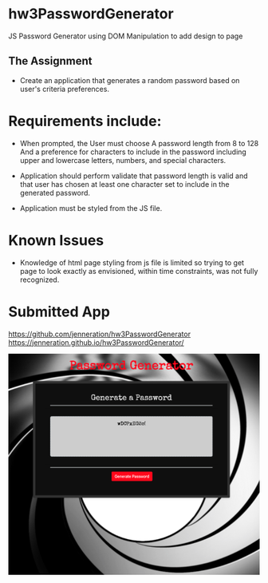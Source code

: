 # hw3PasswordGenerator
JS Password Generator using DOM Manipulation to add design to page

## The Assignment

- Create an application that generates a random password based on user's criteria preferences.


# Requirements include:

- When prompted, the User must choose
A password length from 8 to 128
And a preference for characters to include in the password including upper and lowercase letters, numbers, and special characters.

- Application should perform validate that password length is valid and that user has chosen at least one character set to include in the generated password.

- Application must be styled from the JS file.


# Known Issues

- Knowledge of html page styling from js file is limited so trying to get page to look exactly as envisioned, within time constraints, was not fully recognized.

# Submitted App

https://github.com/jenneration/hw3PasswordGenerator
https://jenneration.github.io/hw3PasswordGenerator/

![password generator screenshot](assets/AppScreenShot.png)

